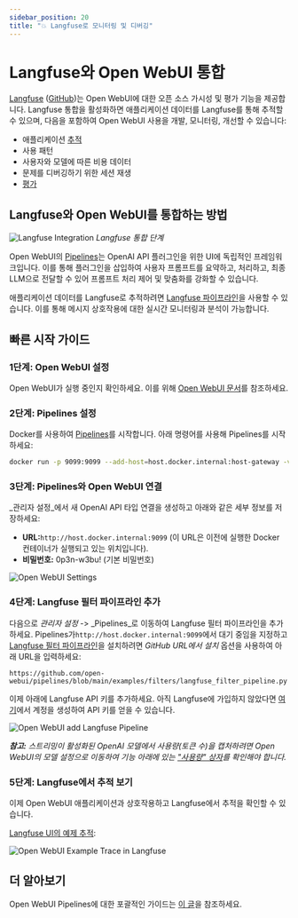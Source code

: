 ```yaml
---
sidebar_position: 20
title: "💥 Langfuse로 모니터링 및 디버깅"
---
```


# Langfuse와 Open WebUI 통합

[Langfuse](https://langfuse.com/) ([GitHub](https://github.com/langfuse/langfuse))는 Open WebUI에 대한 오픈 소스 가시성 및 평가 기능을 제공합니다. Langfuse 통합을 활성화하면 애플리케이션 데이터를 Langfuse를 통해 추적할 수 있으며, 다음을 포함하여 Open WebUI 사용을 개발, 모니터링, 개선할 수 있습니다:

- 애플리케이션 [추적](https://langfuse.com/docs/tracing)
- 사용 패턴
- 사용자와 모델에 따른 비용 데이터
- 문제를 디버깅하기 위한 세션 재생
- [평가](https://langfuse.com/docs/scores/overview)

## Langfuse와 Open WebUI를 통합하는 방법

![Langfuse Integration](https://langfuse.com/images/docs/openwebui-integration.gif)
_Langfuse 통합 단계_

Open WebUI의 [Pipelines](https://github.com/open-webui/pipelines/)는 OpenAI API 플러그인을 위한 UI에 독립적인 프레임워크입니다. 이를 통해 플러그인을 삽입하여 사용자 프롬프트를 요약하고, 처리하고, 최종 LLM으로 전달할 수 있어 프롬프트 처리 제어 및 맞춤화를 강화할 수 있습니다.

애플리케이션 데이터를 Langfuse로 추적하려면 [Langfuse 파이프라인](https://github.com/open-webui/pipelines/blob/d4fca4c37c4b8603be7797245e749e9086f35130/examples/filters/langfuse_filter_pipeline.py)을 사용할 수 있습니다. 이를 통해 메시지 상호작용에 대한 실시간 모니터링과 분석이 가능합니다.

## 빠른 시작 가이드

### 1단계: Open WebUI 설정

Open WebUI가 실행 중인지 확인하세요. 이를 위해 [Open WebUI 문서](https://docs.openwebui.com/)를 참조하세요.

### 2단계: Pipelines 설정

Docker를 사용하여 [Pipelines](https://github.com/open-webui/pipelines/)를 시작합니다. 아래 명령어를 사용해 Pipelines를 시작하세요:

```bash
docker run -p 9099:9099 --add-host=host.docker.internal:host-gateway -v pipelines:/app/pipelines --name pipelines --restart always ghcr.io/open-webui/pipelines:main
```

### 3단계: Pipelines와 Open WebUI 연결

_관리자 설정_에서 새 OpenAI API 타입 연결을 생성하고 아래와 같은 세부 정보를 저장하세요:

- **URL:**`http://host.docker.internal:9099` (이 URL은 이전에 실행한 Docker 컨테이너가 실행되고 있는 위치입니다).
- **비밀번호:** 0p3n-w3bu! (기본 비밀번호)

![Open WebUI Settings](https://langfuse.com/images/docs/openwebui-setup-settings.png)

### 4단계: Langfuse 필터 파이프라인 추가

다음으로 _관리자 설정_ -> _Pipelines_로 이동하여 Langfuse 필터 파이프라인을 추가하세요. Pipelines가`http://host.docker.internal:9099`에서 대기 중임을 지정하고 [Langfuse 필터 파이프라인](https://github.com/open-webui/pipelines/blob/main/examples/filters/langfuse_filter_pipeline.py)을 설치하려면 _GitHub URL에서 설치_ 옵션을 사용하여 아래 URL을 입력하세요:

```
https://github.com/open-webui/pipelines/blob/main/examples/filters/langfuse_filter_pipeline.py
```

이제 아래에 Langfuse API 키를 추가하세요. 아직 Langfuse에 가입하지 않았다면 [여기](https://cloud.langfuse.com)에서 계정을 생성하여 API 키를 얻을 수 있습니다.

![Open WebUI add Langfuse Pipeline](https://langfuse.com//images/docs/openwebui-add-pipeline.png)

_**참고:** 스트리밍이 활성화된 OpenAI 모델에서 사용량(토큰 수)을 캡처하려면 Open WebUI의 모델 설정으로 이동하여 _기능_ 아래에 있는 ["사용량" 상자](https://github.com/open-webui/open-webui/discussions/5770#discussioncomment-10778586)를 확인해야 합니다._

### 5단계: Langfuse에서 추적 보기

이제 Open WebUI 애플리케이션과 상호작용하고 Langfuse에서 추적을 확인할 수 있습니다.

[Langfuse UI의 예제 추적](https://cloud.langfuse.com/project/cloramnkj0002jz088vzn1ja4/traces/904a8c1f-4974-4f8f-8a2f-129ae78d99c5?observation=fe5b127b-e71c-45ab-8ee5-439d4c0edc28):

![Open WebUI Example Trace in Langfuse](https://langfuse.com/images/docs/openwebui-example-trace.png)

## 더 알아보기

Open WebUI Pipelines에 대한 포괄적인 가이드는 [이 글](https://ikasten.io/2024/06/03/getting-started-with-openwebui-pipelines/)을 참조하세요.
